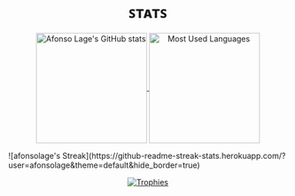 <h1 align="center" alt="Stats">ꜱᴛᴀᴛꜱ</h1>
<p align="center">
  <a href="https://github.com/anuraghazra/github-readme-stats">
    <img alt="Afonso Lage's GitHub stats" src="https://github-readme-stats.vercel.app/api?username=afonsolage&show_icons=true" align="center" height="200">
  </a>
  <a href="https://github.com/anuraghazra/github-readme-stats">
    <img alt="Most Used Languages" src="https://github-readme-stats.vercel.app/api/top-langs/?username=afonsolage&langs_count=5&show_icons=true" align="center" height="200">
  </a>
</p>
![afonsolage's Streak](https://github-readme-streak-stats.herokuapp.com/?user=afonsolage&theme=default&hide_border=true)
<p align="center">
  <a href="https://github.com/ryo-ma/github-profile-trophy">
    <img alt="Trophies" src="https://github-profile-trophy.vercel.app/?username=afonsolage">
  </a>
</p>
